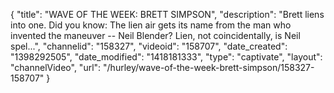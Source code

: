 {
    "title": "WAVE OF THE WEEK: BRETT SIMPSON",
    "description": "Brett liens into one. Did you know: The lien air gets its name from the man who invented the maneuver -- Neil Blender? Lien, not coincidentally, is Neil spel...",
    "channelid": "158327",
    "videoid": "158707",
    "date_created": "1398292505",
    "date_modified": "1418181333",
    "type": "captivate",
    "layout": "channelVideo",
    "url": "\/hurley\/wave-of-the-week-brett-simpson\/158327-158707"
}